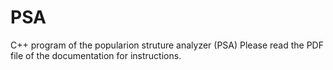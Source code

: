 # PSA
C++ program of the popularion struture analyzer (PSA)
Please read the PDF file of the documentation for instructions.
